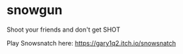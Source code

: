 # snowgun
Shoot your friends and don't get SHOT

Play Snowsnatch here: https://gary1q2.itch.io/snowsnatch
